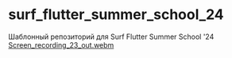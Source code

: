 # surf_flutter_summer_school_24

Шаблонный репозиторий для Surf Flutter Summer School '24
[Screen_recording_23_out.webm](https://github.com/user-attachments/assets/534be280-cc53-4e4b-beec-0638e0ad58ab)
